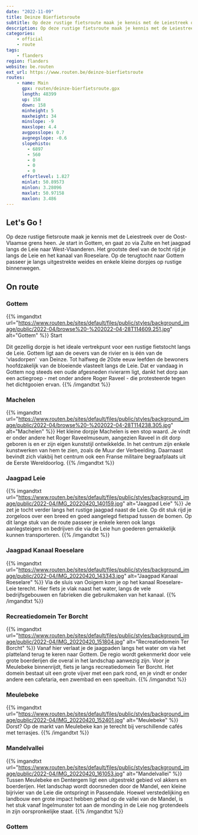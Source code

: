 ```yaml
---
date: "2022-11-09"
title: Deinze Bierfietsroute
subtitle: Op deze rustige fietsroute maak je kennis met de Leiestreek over de Oost-Vlaamse grens heen
description: Op deze rustige fietsroute maak je kennis met de Leiestreek over de Oost-Vlaamse grens heen
categories:
    - official
    - route
tags:
    - flanders
region: flanders
website: be.routen
ext_url: https://www.routen.be/deinze-bierfietsroute
routes:
    - name: Main
      gpx: routen/deinze-bierfietsroute.gpx
      length: 48399
      up: 158
      down: 158
      minheight: 5
      maxheight: 34
      minslope: -9
      maxslope: 4.4
      avgposslope: 0.7
      avgnegslope: -0.6
      slopehisto:
        - 6897
        - 560
        - 0
        - 0
        - 0
      effortlevel: 1.827
      minlat: 50.89573
      minlon: 3.28096
      maxlat: 50.97158
      maxlon: 3.486
---
```


## Let's Go ! 

Op deze rustige fietsroute maak je kennis met de Leiestreek over de Oost-Vlaamse grens heen. Je start in Gottem, en gaat zo via Zulte en het jaagpad langs de Leie naar West-Vlaanderen. Het grootste deel van de tocht rijd je langs de Leie en het kanaal van Roeselare. Op de terugtocht naar Gottem passeer je langs uitgestrekte weides en enkele kleine dorpjes op rustige binnenwegen.

## On route

### Gottem

{{% imgandtxt url="https://www.routen.be/sites/default/files/public/styles/background_image/public/2022-04/browse%20-%202022-04-28T114609.251.jpg" alt="Gottem" %}}
Start

Dit gezellig dorpje is het ideale vertrekpunt voor een rustige fietstocht langs de Leie. Gottem ligt aan de oevers van de rivier en is één van de 'vlasdorpen'  van Deinze. Tot halfweg de 20ste eeuw leefden de bewoners hoofdzakelijk van de bloeiende vlasteelt langs de Leie. Dat er vandaag in Gottem nog steeds een oude afgesneden rivierarm ligt, dankt het dorp aan een actiegroep - met onder andere Roger Raveel - die protesteerde tegen het dichtgooien ervan.
{{% /imgandtxt %}}

### Machelen

{{% imgandtxt url="https://www.routen.be/sites/default/files/public/styles/background_image/public/2022-04/browse%20-%202022-04-28T114238.305.jpg" alt="Machelen" %}}
Het kleine dorpje Machelen is een stop waard. Je vindt er onder andere het Roger Raveelmuseum, aangezien Raveel in dit dorp geboren is en er zijn eigen kunststijl ontwikkelde. In het centrum zijn enkele kunstwerken van hem te zien, zoals de Muur der Verbeelding. Daarnaast bevindt zich vlakbij het centrum ook een Franse militaire begraafplaats uit de Eerste Wereldoorlog.
{{% /imgandtxt %}}

### Jaagpad Leie

{{% imgandtxt url="https://www.routen.be/sites/default/files/public/styles/background_image/public/2022-04/IMG_20220420_140159.jpg" alt="Jaagpad Leie" %}}
Je zet je tocht verder langs het rustige jaagpad naast de Leie. Op dit stuk rijd je zorgeloos over een breed en goed aangelegd fietspad tussen de bomen. Op dit lange stuk van de route passeer je enkele keren ook langs aanlegsteigers en bedrijven die via de Leie hun goederen gemakkelijk kunnen transporteren.
{{% /imgandtxt %}}

### Jaagpad Kanaal Roeselare

{{% imgandtxt url="https://www.routen.be/sites/default/files/public/styles/background_image/public/2022-04/IMG_20220420_143343.jpg" alt="Jaagpad Kanaal Roeselare" %}}
Via de sluis van Ooigem kom je op het kanaal Roeselare-Leie terecht. Hier fiets je vlak naast het water, langs de vele bedrijfsgebouwen en fabrieken die gebruikmaken van het kanaal.
{{% /imgandtxt %}}

### Recreatiedomein Ter Borcht

{{% imgandtxt url="https://www.routen.be/sites/default/files/public/styles/background_image/public/2022-04/IMG_20220420_151804.jpg" alt="Recreatiedomein Ter Borcht" %}}
Vanaf hier verlaat je de jaagpaden langs het water om via het platteland terug te keren naar Gottem. De regio wordt gekenmerkt door vele grote boerderijen die overal in het landschap aanwezig zijn. Voor je Meulebeke binnenrijdt, fiets je langs recreatiedomein Ter Borcht. Het domein bestaat uit een grote vijver met een park rond, en je vindt er onder andere een cafetaria, een zwembad en een speeltuin.
{{% /imgandtxt %}}

### Meulebeke

{{% imgandtxt url="https://www.routen.be/sites/default/files/public/styles/background_image/public/2022-04/IMG_20220420_152401.jpg" alt="Meulebeke" %}}
Dorst? Op de markt van Meulebeke kan je terecht bij verschillende cafés met terrasjes.
{{% /imgandtxt %}}

### Mandelvallei

{{% imgandtxt url="https://www.routen.be/sites/default/files/public/styles/background_image/public/2022-04/IMG_20220420_161053.jpg" alt="Mandelvallei" %}}
Tussen Meulebeke en Dentergem ligt een uitgestrekt gebied vol akkers en boerderijen. Het landschap wordt doorsneden door de Mandel, een kleine bijrivier van de Leie die ontspringt in Passendale. Hoewel verstedelijking en landbouw een grote impact hebben gehad op de vallei van de Mandel, is het stuk vanaf Ingelmunster tot aan de monding in de Leie nog grotendeels in zijn oorspronkelijke staat.
{{% /imgandtxt %}}

### Gottem


